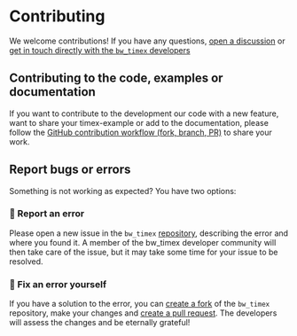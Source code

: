 # Contributing

We welcome contributions! If you have any questions, [open a discussion](https://github.com/brightway-lca/bw_timex/discussions) or [get in touch directly with the `bw_timex` developers ](mailto:timo.diepers@ltt.rwth-aachen.de)


## Contributing to the code, examples or documentation

If you want to contribute to the development our code with a new feature, want to share your timex-example or add to the documentation, please follow the [GitHub contribution workflow (fork, branch, PR)](https://docs.github.com/en/pull-requests/collaborating-with-pull-requests) to share your work.

## Report bugs or errors

Something is not working as expected? You have two options:

### 🥈 Report an error
Please open a new issue in the `bw_timex` [repository](https://github.com/brightway-lca/bw_timex/issues), describing the error and where you found it.
A member of the bw_timex developer community will then take care of the issue, but it may take some time for your issue to be resolved.

### 🥇  Fix an error yourself
If you have a solution to the error, you can [create a fork](https://github.com/brightway-lca/bw_timex/forks) of the `bw_timex` repository, make your changes and [create a pull request](https://github.com/brightway-lca/bw_timex/pulls). The developers will assess the changes and be eternally grateful!

[code of conduct]: codeofconduct
